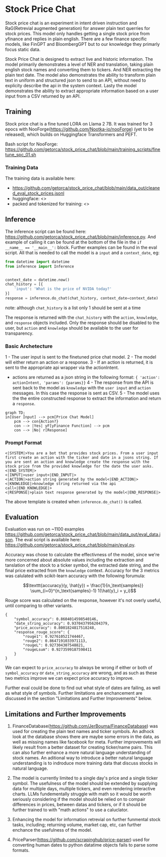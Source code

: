 # Stock Price Chat

Stock price chat is an experiment in intent driven instruction and RaG(Retrevial augmented generation) for answer plain text querries for stock prices. This model only handles getting a single stock price from yfinance and replies in plain english. There are a few finance specific models, like FinGPT and BloombergGPT but to our knowledge they primarly focus static data.

Stock Price Chat is designed to extract live and historic information. The model primarily demonstrates a level of NER and translation, taking plain english stock names and converting them to tickers. And NER extracting the plain text date. The model also demonstrates the ability to transform plain text in uniform and structured json to send to an API, without need to explicity describe the api in the system context. Lasty the model demonstrates the ability to extract appropriate information based on a user input from a CSV returned by an API.

## Training

Stock price chat is a fine tuned LORA on Llama 2 7B. It was trained for 3 epocs with NooForge(https://github.com/Nootka-io/nooForge) (yet to be released), which builds on Huggingface Transformers and PEFT. 

Bash script for NooForge: <https://github.com/getorca/stock_price_chat/blob/main/training_scripts/finetune_spc_01.sh>

### Training Data

The training data is available here:
- <https://github.com/getorca/stock_price_chat/blob/main/data_out/cleaned_eval_stock_prices.jsonl>
- huggingface: <>
- packed and tokenized for training: <>


## Inference

The inference script can be found here: <https://github.com/getorca/stock_price_chat/blob/main/inference.py>.  And example of calling it can be found at the bottom of the file in the `if __name__ == '__main__':` block. Further examples can be found in the eval script. All that is needed to call the model is a `input` and a `context_date`, eg:

```python
from datetime import datetime
from inference import Inference


context_date = datetime.now()
chat_history = [{
    'input': 'What is the price of NVIDA today?'
}]
response = inference.do_chat(chat_history, context_date=context_date)
```
note: although `chat_history` is a list only 1 should be sent at a time

The response is returned with the `chat_history` with the `action`, `knowledge`, and `response` objects included. Only the response should be disabled to the user, but `action` and `knowledge` should be available to the user for transparency.

### Basic Archetecture

1 - The user input is sent to the finetuned price chat model. 
2 - The model will either return an action or a response. 
3 - If an action is returned, it is sent to the appropriate api wrapper via the actionIntent.
  - actions are returned as a json string in the following format: `{ 'action': actionIntent, 'params': {params}}`
4 - The response from the API is sent back to the model as `knowledge` with the `user input` and `action` messages. In this case the response is sent as CSV.
5 - The model uses the the entire constructed response to extract the information and return a `response`.
     
```mermaid
graph TD;
in[User Input] --> pcm[Price Chat Model]
    pcm --> con{Action?}
    con --> |Yes| yF[yFinance Function] --> pcm
    con --> |No| r[Response]
```
### Prompt Format

```
<|SYSTEM|>You are a bot that provides stock prices. From a user input first create an action with the ticker and date in a jsons string. If you are sent an action and knowledge create the response with the stock price from the provided knowledge for the date the user asks.<|END_SYSTEM|>
<|INPUT|>user input<|END_INPUT|>  
<|ACTION|>action string generated by the model<|END_ACTION|>
<|KNOWLEDGE|>knowledge string returned via the api call<|END_KNOWLEDGE|>
<|RESPONSE|>plain text response generated by the model<|END_RESPONSE|>
```

The above template is created when `inference.do_chat()` is called.

## Evaluation

Evaluation was run on ~1100 examples <https://github.com/getorca/stock_price_chat/blob/main/data_out/eval_data.json>. The eval script is available here: <https://github.com/getorca/stock_price_chat/blob/main/eval.py>.

Accuracy was chose to calculate the effectivness of the model, since we're more concerned about absolute values including the extraction and tanslation of the stock to a ticker symbol, the extracted date string, and the final price extracted from the `knowledge` context. Accuracy for the 3 metrics was calulated with scikit-learn accuracy with the following forumula:

```math
\texttt{accuracy}(y, \hat{y}) = \frac{1}{n_\text{samples}} \sum_{i=0}^{n_\text{samples}-1} 1(\hat{y}_i = y_i)
```

Rouge score was calculated on the response, however it's not overly useful, until comparing to other variants. 

```
{
    "symbol_accuracy": 0.8604014598540146,
    "date_string_accuracy": 0.9370437956204379,
    "price_accuracy": 0.8001824817518248,
    "response_rouge_score": {
        "rouge1": 0.927610521744467,
        "rouge2": 0.8647191033971113,
        "rougeL": 0.927304307548821,
        "rougeLsum": 0.9273599187598411
    }
}
```

We can expect to `price_accuracy` to always be wrong if either or both of `symbol_accuracy` or `date_string_accuracy` are wrong, and as such as these two metrics improve we can expect price accuracy to improve.

Further eval could be done to find out what style of dates are failing, as well as what style of symbols. Further limitations are enchancement are discussed in the section "Limitations and Further Improvements" below.

## Limitations and Further Improvements

1) FinanceDatabase(https://github.com/JerBouma/FinanceDatabase) was used for creating the plain text names and ticker symbols. An adhock look at the database shows there are maybe some errors in the data, as well as missing names like facebook for meta. Further improvements will likely result from a better dataset for creating ticker/name pairs. This can also further enhance a more natural language understanding of stock names. An aditional way to introduce a better natural language understanding is to indroduce more training data that discuss stocks in natural language. 

2) The model is currently limited to a single day's price and a single ticker symbol. The usefulness of the model should be extended by supplying data for multiple days, multiple tickers, and even rendering interactive charts. LLMs fundementally struggle with math so it would be worth seriously considering if the model should be relied on to compair differences in prices, between datas and tickers, or if it should be further trained to with "math actions" to use a caluclator.

3) Enhancing the model for information retrevial on further funmental stock tasks, including; returning volume, market cap, etc, can further enchance the usefulness of the model. 

4) PriceParser(https://github.com/scrapinghub/price-parser) used for converting human dates to python datatime objects fails to parse some formats. 
